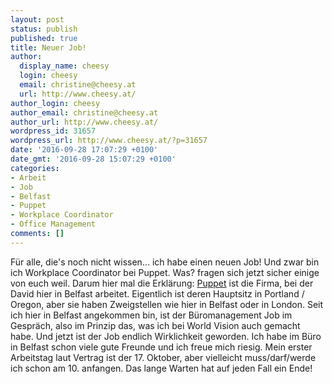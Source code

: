 ```yaml
---
layout: post
status: publish
published: true
title: Neuer Job!
author:
  display_name: cheesy
  login: cheesy
  email: christine@cheesy.at
  url: http://www.cheesy.at/
author_login: cheesy
author_email: christine@cheesy.at
author_url: http://www.cheesy.at/
wordpress_id: 31657
wordpress_url: http://www.cheesy.at/?p=31657
date: '2016-09-28 17:07:29 +0100'
date_gmt: '2016-09-28 15:07:29 +0100'
categories:
- Arbeit
- Job
- Belfast
- Puppet
- Workplace Coordinator
- Office Management
comments: []
---
```

Für alle, die's noch nicht wissen... ich habe einen neuen Job! Und zwar bin ich Workplace Coordinator bei Puppet.
Was? fragen sich jetzt sicher einige von euch weil. Darum hier mal die Erklärung:
[Puppet](https://puppet.com/) ist die Firma, bei der David hier in Belfast arbeitet. Eigentlich ist deren Hauptsitz in Portland / Oregon, aber sie haben Zweigstellen wie hier in Belfast oder in London.
Seit ich hier in Belfast angekommen bin, ist der Büromanagement Job im Gespräch, also im Prinzip das, was ich bei World Vision auch gemacht habe. Und jetzt ist der Job endlich Wirklichkeit geworden. Ich habe im Büro in Belfast schon viele gute Freunde und ich freue mich riesig. Mein erster Arbeitstag laut Vertrag ist der 17. Oktober, aber vielleicht muss/darf/werde ich schon am 10. anfangen.
Das lange Warten hat auf jeden Fall ein Ende!
